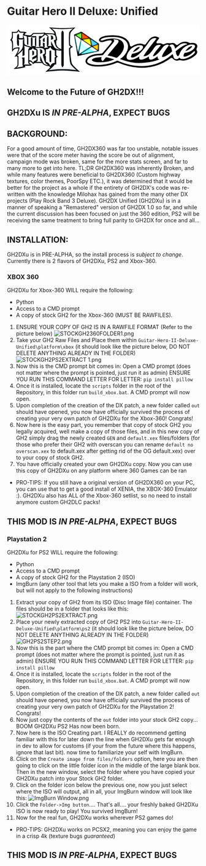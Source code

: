 # Guitar Hero II Deluxe: Unified
![header.png](dependencies/media/1header.png)
## Welcome to the Future of GH2DX!!!

## GH2DXu IS *IN PRE-ALPHA*, EXPECT BUGS

## BACKGROUND:
For a good amount of time, GH2DX360 was far too unstable, notable issues were that of the score meter having the score be out of alignment, campaign mode was broken, same for the more stats screen, and far to many more to get into here. TL;DR GH2DX360 was inherently Broken, and while many features were beneficial to GH2DX360 (Custom highway textures, color themes, PoorSpy ETC.), it was determined that it would be better for the project as a whole if the entirety of GH2DX's code was re-written with the knowledge Milohax has gained from the many other DX projects (Play Rock Band 3 Deluxe). GH2DX Unified (GH2DXu) is in a manner of speaking a "Remastered" version of GH2DX 1.0 so far, and while the current discussion has been focused on just the 360 edition, PS2 will be receiving the same treatment to bring full parity to GH2DX for once and all...


## INSTALLATION:
GH2DXu is in PRE-ALPHA, so the install process is *subject to change*. Currently there is 2 flavors of GH2DXu, PS2 and Xbox-360.

### XBOX 360
GH2DXu for Xbox-360 WILL require the following:
- Python
- Access to a CMD prompt
- A copy of stock GH2 for the Xbox-360 (MUST BE RAWFILES).

1. ENSURE YOUR COPY OF GH2 IS IN A RAWFILE FORMAT (Refer to the picture below)
![STOCKGH2360FOLDER1.png](Guitar-Hero-II-Deluxe-Unified/dependencies/media/STOCKGH2360FOLDER.png)
2. Take your GH2 Raw Files and Place them within `Guitar-Hero-II-Deluxe-Unified\platform\xbox` (it should look like the picture below, DO NOT DELETE ANYTHING ALREADY IN THE FOLDER)
![STOCKGH2PS2EXTRACT 1.png](Guitar-Hero-II-Deluxe-Unified/dependencies/media/360STEP2.png)
3. Now this is the CMD prompt bit comes in: Open a CMD prompt (does not matter where the prompt is pointed, just run it as admin)
ENSURE YOU RUN THIS COMMAND LETTER FOR LETTER: `pip install pillow` 
4. Once it is installed, locate the `scripts` folder in the root of the Repository, in this folder run `build_xbox.bat`. A CMD prompt will now open.
5. Upon completion of the creation of the DX patch, a new folder called `out` should have opened, you now have officially survived the process of creating
your very own patch of GH2DXu for the Xbox-360! Congrats!
6. Now here is the easy part, you remember that copy of stock GH2 you legally acquired, well make a copy of those files, and in this new copy of GH2
simply drag the newly created `GEN` and `default.xex` files/folders (for those who prefer their GH2 with overscan you can rename `default no overscan.xex` to 
default.xex after getting rid of the OG default.xex) over to your copy of stock GH2.
7. You have officially created your own GH2DXu copy. Now you can use this copy of GH2DXu on any platform where 360 Games can be ran
	
- PRO-TIPS: If you still have a original version of GH2DX360 on your PC, you can use that to get a good install of XENIA, the XBOX-360 Emulator :).
			   GH2DXu also has ALL of the Xbox-360 setlist, so no need to install anymore custom GH2DLC packs!

## THIS MOD IS *IN PRE-ALPHA*, EXPECT BUGS

### Playstation 2
GH2DXu for PS2 WILL require the following:
- Python
- Access to a CMD prompt
- A copy of stock GH2 for the Playstation 2 (ISO)
- ImgBurn (any other tool that lets you make a ISO from a folder will work, but will not apply to the following instructions)

1. Extract your copy of GH2 from its ISO (Disc Image file) container. The files should be in a folder that looks like this:
![STOCKGH2PS2EXTRACT.png](Guitar-Hero-II-Deluxe-Unified/dependencies/media/STOCKGH2PS2EXTRACT.png)
2. Place your newly extracted copy of GH2 PS2 into `Guitar-Hero-II-Deluxe-Unified\platform\ps2` (it should look like the picture below, DO NOT DELETE ANYTHING ALREADY IN THE FOLDER)
![GH2PS2STEP2.png](Guitar-Hero-II-Deluxe-Unified/dependencies/media/GH2PS2STEP2.png) 
3. Now this is the part where the CMD prompt bit comes in: Open a CMD prompt (does not matter where the prompt is pointed, just run it as admin)
ENSURE YOU RUN THIS COMMAND LETTER FOR LETTER: `pip install pillow` 
4. Once it is installed, locate the `scripts` folder in the root of the Repository, in this folder run `build_xbox.bat`. A CMD prompt will now open.
5. Upon completion of the creation of the DX patch, a new folder called `out` should have opened, you now have officially survived the process of creating
your very own patch of GH2DXu for the Playstation 2! Congrats!
6. Now just copy the contents of the `out` folder into your stock GH2 copy... BOOM GH2DXu PS2 Has now been born.
7. Now here is the ISO Creating part. I REALLY do recommend getting familiar with this for later down the line when GH2DXu gets far enough in dev to allow for customs (if your from the future where this happens, ignore that last bit). now time to familiarize your self with ImgBurn.
8. Click on the `Create image from files/folders` option, here you are then going to click on the little folder icon in the middle of the large blank box.
Then in the new window, select the folder where you have copied your GH2DXu patch into your Stock GH2 folder.
9. Click on the folder icon below the previous one, now you just select where the ISO will output, all in all, your ImgBurn window will look like this:
![ImgBurn Window.png](Guitar-Hero-II-Deluxe-Unified/dependencies/media/ImgBurnWindow.png)
10. Click the `Folder->Img button`.... That's all.... your freshly baked GH2DXu ISO is now ready to play! You survived ImgBurn!
11. Now for the real fun, GH2DXu works wherever PS2 games do!

- PRO-TIPS: GH2DXu works on PCSX2, meaning you can enjoy the game in a crisp 4k (texture bugs *guaranteed*)
## THIS MOD IS *IN PRE-ALPHA*, EXPECT BUGS 

